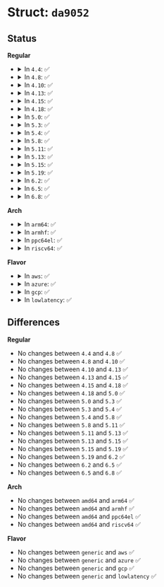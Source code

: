 # Struct: <code>da9052</code>

## Status
<b>Regular</b>
<ul>
<li>
<details>
<summary>In <code>4.4</code>: ✅</summary>

```c
struct da9052 {
    struct device *dev;
    struct regmap *regmap;
    struct mutex auxadc_lock;
    struct completion done;
    int irq_base;
    struct regmap_irq_chip_data *irq_data;
    u8 chip_id;
    int chip_irq;
    int (*fix_io)(struct da9052 *, unsigned char);
};
```
</details>
</li>
<li>
<details>
<summary>In <code>4.8</code>: ✅</summary>

```c
struct da9052 {
    struct device *dev;
    struct regmap *regmap;
    struct mutex auxadc_lock;
    struct completion done;
    int irq_base;
    struct regmap_irq_chip_data *irq_data;
    u8 chip_id;
    int chip_irq;
    int (*fix_io)(struct da9052 *, unsigned char);
};
```
</details>
</li>
<li>
<details>
<summary>In <code>4.10</code>: ✅</summary>

```c
struct da9052 {
    struct device *dev;
    struct regmap *regmap;
    struct mutex auxadc_lock;
    struct completion done;
    int irq_base;
    struct regmap_irq_chip_data *irq_data;
    u8 chip_id;
    int chip_irq;
    int (*fix_io)(struct da9052 *, unsigned char);
};
```
</details>
</li>
<li>
<details>
<summary>In <code>4.13</code>: ✅</summary>

```c
struct da9052 {
    struct device *dev;
    struct regmap *regmap;
    struct mutex auxadc_lock;
    struct completion done;
    int irq_base;
    struct regmap_irq_chip_data *irq_data;
    u8 chip_id;
    int chip_irq;
    int (*fix_io)(struct da9052 *, unsigned char);
};
```
</details>
</li>
<li>
<details>
<summary>In <code>4.15</code>: ✅</summary>

```c
struct da9052 {
    struct device *dev;
    struct regmap *regmap;
    struct mutex auxadc_lock;
    struct completion done;
    int irq_base;
    struct regmap_irq_chip_data *irq_data;
    u8 chip_id;
    int chip_irq;
    int (*fix_io)(struct da9052 *, unsigned char);
};
```
</details>
</li>
<li>
<details>
<summary>In <code>4.18</code>: ✅</summary>

```c
struct da9052 {
    struct device *dev;
    struct regmap *regmap;
    struct mutex auxadc_lock;
    struct completion done;
    int irq_base;
    struct regmap_irq_chip_data *irq_data;
    u8 chip_id;
    int chip_irq;
    int (*fix_io)(struct da9052 *, unsigned char);
};
```
</details>
</li>
<li>
<details>
<summary>In <code>5.0</code>: ✅</summary>

```c
struct da9052 {
    struct device *dev;
    struct regmap *regmap;
    struct mutex auxadc_lock;
    struct completion done;
    int irq_base;
    struct regmap_irq_chip_data *irq_data;
    u8 chip_id;
    int chip_irq;
    int (*fix_io)(struct da9052 *, unsigned char);
};
```
</details>
</li>
<li>
<details>
<summary>In <code>5.3</code>: ✅</summary>

```c
struct da9052 {
    struct device *dev;
    struct regmap *regmap;
    struct mutex auxadc_lock;
    struct completion done;
    int irq_base;
    struct regmap_irq_chip_data *irq_data;
    u8 chip_id;
    int chip_irq;
    int (*fix_io)(struct da9052 *, unsigned char);
};
```
</details>
</li>
<li>
<details>
<summary>In <code>5.4</code>: ✅</summary>

```c
struct da9052 {
    struct device *dev;
    struct regmap *regmap;
    struct mutex auxadc_lock;
    struct completion done;
    int irq_base;
    struct regmap_irq_chip_data *irq_data;
    u8 chip_id;
    int chip_irq;
    int (*fix_io)(struct da9052 *, unsigned char);
};
```
</details>
</li>
<li>
<details>
<summary>In <code>5.8</code>: ✅</summary>

```c
struct da9052 {
    struct device *dev;
    struct regmap *regmap;
    struct mutex auxadc_lock;
    struct completion done;
    int irq_base;
    struct regmap_irq_chip_data *irq_data;
    u8 chip_id;
    int chip_irq;
    int (*fix_io)(struct da9052 *, unsigned char);
};
```
</details>
</li>
<li>
<details>
<summary>In <code>5.11</code>: ✅</summary>

```c
struct da9052 {
    struct device *dev;
    struct regmap *regmap;
    struct mutex auxadc_lock;
    struct completion done;
    int irq_base;
    struct regmap_irq_chip_data *irq_data;
    u8 chip_id;
    int chip_irq;
    int (*fix_io)(struct da9052 *, unsigned char);
};
```
</details>
</li>
<li>
<details>
<summary>In <code>5.13</code>: ✅</summary>

```c
struct da9052 {
    struct device *dev;
    struct regmap *regmap;
    struct mutex auxadc_lock;
    struct completion done;
    int irq_base;
    struct regmap_irq_chip_data *irq_data;
    u8 chip_id;
    int chip_irq;
    int (*fix_io)(struct da9052 *, unsigned char);
};
```
</details>
</li>
<li>
<details>
<summary>In <code>5.15</code>: ✅</summary>

```c
struct da9052 {
    struct device *dev;
    struct regmap *regmap;
    struct mutex auxadc_lock;
    struct completion done;
    int irq_base;
    struct regmap_irq_chip_data *irq_data;
    u8 chip_id;
    int chip_irq;
    int (*fix_io)(struct da9052 *, unsigned char);
};
```
</details>
</li>
<li>
<details>
<summary>In <code>5.19</code>: ✅</summary>

```c
struct da9052 {
    struct device *dev;
    struct regmap *regmap;
    struct mutex auxadc_lock;
    struct completion done;
    int irq_base;
    struct regmap_irq_chip_data *irq_data;
    u8 chip_id;
    int chip_irq;
    int (*fix_io)(struct da9052 *, unsigned char);
};
```
</details>
</li>
<li>
<details>
<summary>In <code>6.2</code>: ✅</summary>

```c
struct da9052 {
    struct device *dev;
    struct regmap *regmap;
    struct mutex auxadc_lock;
    struct completion done;
    int irq_base;
    struct regmap_irq_chip_data *irq_data;
    u8 chip_id;
    int chip_irq;
    int (*fix_io)(struct da9052 *, unsigned char);
};
```
</details>
</li>
<li>
<details>
<summary>In <code>6.5</code>: ✅</summary>

```c
struct da9052 {
    struct device *dev;
    struct regmap *regmap;
    struct mutex auxadc_lock;
    struct completion done;
    int irq_base;
    struct regmap_irq_chip_data *irq_data;
    u8 chip_id;
    int chip_irq;
    int (*fix_io)(struct da9052 *, unsigned char);
};
```
</details>
</li>
<li>
<details>
<summary>In <code>6.8</code>: ✅</summary>

```c
struct da9052 {
    struct device *dev;
    struct regmap *regmap;
    struct mutex auxadc_lock;
    struct completion done;
    int irq_base;
    struct regmap_irq_chip_data *irq_data;
    u8 chip_id;
    int chip_irq;
    int (*fix_io)(struct da9052 *, unsigned char);
};
```
</details>
</li>
</ul>
<b>Arch</b>
<ul>
<li>
<details>
<summary>In <code>arm64</code>: ✅</summary>

```c
struct da9052 {
    struct device *dev;
    struct regmap *regmap;
    struct mutex auxadc_lock;
    struct completion done;
    int irq_base;
    struct regmap_irq_chip_data *irq_data;
    u8 chip_id;
    int chip_irq;
    int (*fix_io)(struct da9052 *, unsigned char);
};
```
</details>
</li>
<li>
<details>
<summary>In <code>armhf</code>: ✅</summary>

```c
struct da9052 {
    struct device *dev;
    struct regmap *regmap;
    struct mutex auxadc_lock;
    struct completion done;
    int irq_base;
    struct regmap_irq_chip_data *irq_data;
    u8 chip_id;
    int chip_irq;
    int (*fix_io)(struct da9052 *, unsigned char);
};
```
</details>
</li>
<li>
<details>
<summary>In <code>ppc64el</code>: ✅</summary>

```c
struct da9052 {
    struct device *dev;
    struct regmap *regmap;
    struct mutex auxadc_lock;
    struct completion done;
    int irq_base;
    struct regmap_irq_chip_data *irq_data;
    u8 chip_id;
    int chip_irq;
    int (*fix_io)(struct da9052 *, unsigned char);
};
```
</details>
</li>
<li>
<details>
<summary>In <code>riscv64</code>: ✅</summary>

```c
struct da9052 {
    struct device *dev;
    struct regmap *regmap;
    struct mutex auxadc_lock;
    struct completion done;
    int irq_base;
    struct regmap_irq_chip_data *irq_data;
    u8 chip_id;
    int chip_irq;
    int (*fix_io)(struct da9052 *, unsigned char);
};
```
</details>
</li>
</ul>
<b>Flavor</b>
<ul>
<li>
<details>
<summary>In <code>aws</code>: ✅</summary>

```c
struct da9052 {
    struct device *dev;
    struct regmap *regmap;
    struct mutex auxadc_lock;
    struct completion done;
    int irq_base;
    struct regmap_irq_chip_data *irq_data;
    u8 chip_id;
    int chip_irq;
    int (*fix_io)(struct da9052 *, unsigned char);
};
```
</details>
</li>
<li>
<details>
<summary>In <code>azure</code>: ✅</summary>

```c
struct da9052 {
    struct device *dev;
    struct regmap *regmap;
    struct mutex auxadc_lock;
    struct completion done;
    int irq_base;
    struct regmap_irq_chip_data *irq_data;
    u8 chip_id;
    int chip_irq;
    int (*fix_io)(struct da9052 *, unsigned char);
};
```
</details>
</li>
<li>
<details>
<summary>In <code>gcp</code>: ✅</summary>

```c
struct da9052 {
    struct device *dev;
    struct regmap *regmap;
    struct mutex auxadc_lock;
    struct completion done;
    int irq_base;
    struct regmap_irq_chip_data *irq_data;
    u8 chip_id;
    int chip_irq;
    int (*fix_io)(struct da9052 *, unsigned char);
};
```
</details>
</li>
<li>
<details>
<summary>In <code>lowlatency</code>: ✅</summary>

```c
struct da9052 {
    struct device *dev;
    struct regmap *regmap;
    struct mutex auxadc_lock;
    struct completion done;
    int irq_base;
    struct regmap_irq_chip_data *irq_data;
    u8 chip_id;
    int chip_irq;
    int (*fix_io)(struct da9052 *, unsigned char);
};
```
</details>
</li>
</ul>

## Differences
<b>Regular</b>
<ul>
<li>
No changes between <code>4.4</code> and <code>4.8</code> ✅
</li>
<li>
No changes between <code>4.8</code> and <code>4.10</code> ✅
</li>
<li>
No changes between <code>4.10</code> and <code>4.13</code> ✅
</li>
<li>
No changes between <code>4.13</code> and <code>4.15</code> ✅
</li>
<li>
No changes between <code>4.15</code> and <code>4.18</code> ✅
</li>
<li>
No changes between <code>4.18</code> and <code>5.0</code> ✅
</li>
<li>
No changes between <code>5.0</code> and <code>5.3</code> ✅
</li>
<li>
No changes between <code>5.3</code> and <code>5.4</code> ✅
</li>
<li>
No changes between <code>5.4</code> and <code>5.8</code> ✅
</li>
<li>
No changes between <code>5.8</code> and <code>5.11</code> ✅
</li>
<li>
No changes between <code>5.11</code> and <code>5.13</code> ✅
</li>
<li>
No changes between <code>5.13</code> and <code>5.15</code> ✅
</li>
<li>
No changes between <code>5.15</code> and <code>5.19</code> ✅
</li>
<li>
No changes between <code>5.19</code> and <code>6.2</code> ✅
</li>
<li>
No changes between <code>6.2</code> and <code>6.5</code> ✅
</li>
<li>
No changes between <code>6.5</code> and <code>6.8</code> ✅
</li>
</ul>
<b>Arch</b>
<ul>
<li>
No changes between <code>amd64</code> and <code>arm64</code> ✅
</li>
<li>
No changes between <code>amd64</code> and <code>armhf</code> ✅
</li>
<li>
No changes between <code>amd64</code> and <code>ppc64el</code> ✅
</li>
<li>
No changes between <code>amd64</code> and <code>riscv64</code> ✅
</li>
</ul>
<b>Flavor</b>
<ul>
<li>
No changes between <code>generic</code> and <code>aws</code> ✅
</li>
<li>
No changes between <code>generic</code> and <code>azure</code> ✅
</li>
<li>
No changes between <code>generic</code> and <code>gcp</code> ✅
</li>
<li>
No changes between <code>generic</code> and <code>lowlatency</code> ✅
</li>
</ul>
